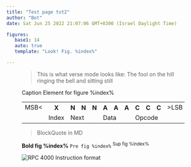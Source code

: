```yaml
---
title: "Test page tst2"
author: "Bot"
date: Sat Jun 25 2022 21:07:06 GMT+0300 (Israel Daylight Time)

figures: 
   base1: 14
   auto: true
   template: "Look! Fig. %index%"

---
```


<!-- Begin figure -->
<figure id="quote1" data-type="red-figure">
<blockQuote data-parse-mode="verse" onclick="alert('click')" >
This is what verse mode looks like:
The fool on the hill
ringing the bell
and sitting still
</blockQuote>
<caption data-type="wide-caption">Caption Element for figure %index%</caption>
</figure>

<figure caption="table %index%">
<table data-type="bit-layout">
<tr>
<td>MSB<</td>
<th>X</th>
<th>N</th>
<th>N</th>
<th>N</th>
<th>A</th>
<th>A</th>
<th>A</th>
<th>C</th>
<th>C</th>
<th>C</th>
<td>>LSB</td>
</tr>
<tr>
<td></td>
<td>Index</td>
<td colSpan="3">Next</td>
<td colSpan="3">Data</td>
<td colSpan="3">Opcode</td>
<td></td>
</tr>
</table>
</figure>

<figure>

>BlockQuote in MD

<caption>
<strong>Bold fig %index%</strong>
<code>Pre fig %index%</code>
<sup>Sup fig %index%</sup>
</caption>
</figure>

<figure>

![RPC 4000 Instruction format](https://res.cloudinary.com/dcajl1s6a/image/upload/v1654892829/mels-hack/RPC_4000_Instruction_ypjaii.png)

</figure>
